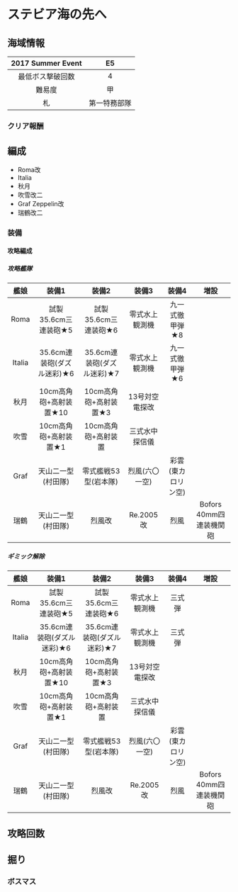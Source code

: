 # ステビア海の先へ

## 海域情報

| 2017 Summer Event | E5           |
| :-:               | :-:          |
| 最低ボス撃破回数  | 4            |
| 難易度            | 甲           |
| 札                | 第一特務部隊 |


### クリア報酬

## 編成

- Roma改
- Italia
- 秋月
- 吹雪改二
- Graf Zeppelin改
- 瑞鶴改二

### 装備

#### 攻略編成

##### 攻略艦隊

| 艦娘   | 装備1                      | 装備2                      | 装備3              | 装備4              | 増設 |
| :-:    | :---------------------:    | :----------------:         | :----------------: | :----------------: | :-:  |
| Roma   | 試製35.6cm三連装砲★5       | 試製35.6cm三連装砲★6       | 零式水上観測機     | 九一式徹甲弾★8     |      |
| Italia | 35.6cm連装砲(ダズル迷彩)★6 | 35.6cm連装砲(ダズル迷彩)★7 | 零式水上観測機     | 九一式徹甲弾★6     |      |
| 秋月   | 10cm高角砲+高射装置★10     | 10cm高角砲+高射装置★3      | 13号対空電探改     |                    |      |
| 吹雪   | 10cm高角砲+高射装置★1        | 10cm高角砲+高射装置        | 三式水中探信儀     |                    |      |
| Graf   | 天山二一型(村田隊)         | 零式艦戦53型(岩本隊)       | 烈風(六〇一空)     | 彩雲(東カロリン空) |      |
| 瑞鶴   | 天山二一型(村田隊)         | 烈風改                     | Re.2005改          | 烈風               | Bofors 40mm四連装機関砲     |

##### ギミック解除

| 艦娘   | 装備1                      | 装備2                      | 装備3              | 装備4              | 増設 |
| :-:    | :---------------------:    | :----------------:         | :----------------: | :----------------: | :-:  |
| Roma   | 試製35.6cm三連装砲★5       | 試製35.6cm三連装砲★6       | 零式水上観測機     | 三式弾     |      |
| Italia | 35.6cm連装砲(ダズル迷彩)★6 | 35.6cm連装砲(ダズル迷彩)★7 | 零式水上観測機     | 三式弾     |      |
| 秋月   | 10cm高角砲+高射装置★10     | 10cm高角砲+高射装置★3      | 13号対空電探改     |                    |      |
| 吹雪   | 10cm高角砲+高射装置★1        | 10cm高角砲+高射装置        | 三式水中探信儀     |                    |      |
| Graf   | 天山二一型(村田隊)         | 零式艦戦53型(岩本隊)       | 烈風(六〇一空)     | 彩雲(東カロリン空) |      |
| 瑞鶴   | 天山二一型(村田隊)         | 烈風改                     | Re.2005改          | 烈風               | Bofors 40mm四連装機関砲     |


## 攻略回数


## 掘り

### ボスマス





